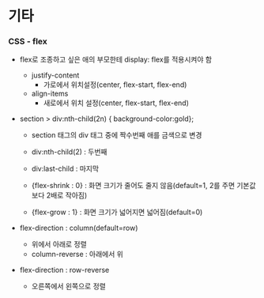 # 기타

### CSS - flex

* flex로 조종하고 싶은 애의 부모한테 display: flex를 적용시켜야 함
  * justify-content
    * 가로에서 위치설정(center, flex-start, flex-end)
  * align-items
    * 새로에서 위치 설정(center, flex-start, flex-end)

* section > div:nth-child(2n)  { background-color:gold};

  * section 태그의 div 태그 중에 짝수번째 애를 금색으로 변경

  * div:nth-child(2) : 두번째
  * div:last-child : 마지막
  * {flex-shrink : 0} : 화면 크기가 줄어도 줄지 않음(default=1, 2를 주면 기본값보다 2배로 작아짐)
  * {flex-grow : 1} : 화면 크기가 넓어지면 넓어짐(default=0)

* flex-direction : column(default=row)
  * 위에서 아래로 정렬
  * column-reverse : 아래에서 위
* flex-direction : row-reverse
  * 오른쪽에서 왼쪽으로 정렬